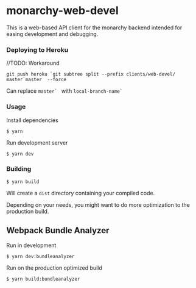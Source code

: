 # monarchy-web-devel

This is a web-based API client for the monarchy backend intended for easing development and debugging.

### Deploying to Heroku

//TODO: Workaround
```
git push heroku `git subtree split --prefix clients/web-devel/ master`master  --force
```
Can replace ``master` `` with ``local-branch-name` ``

### Usage

Install dependencies

```
$ yarn
```

Run development server

```
$ yarn dev
```

### Building

```
$ yarn build
```

Will create a `dist` directory containing your compiled code.

Depending on your needs, you might want to do more optimization to the production build.

## Webpack Bundle Analyzer

Run in development

```
$ yarn dev:bundleanalyzer
```

Run on the production optimized build

```
$ yarn build:bundleanalyzer
```
